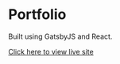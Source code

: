 # Portfolio

Built using GatsbyJS and React.

[Click here to view live site](https://erkver.github.io/portfolio/)